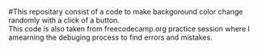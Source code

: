 #This repositary consist of a code to make backgoround color change randomly with a click of a button.
<br>
This code is also taken from freecodecamp.org practice session where I amearning the debuging process to find errors and mistakes. 
